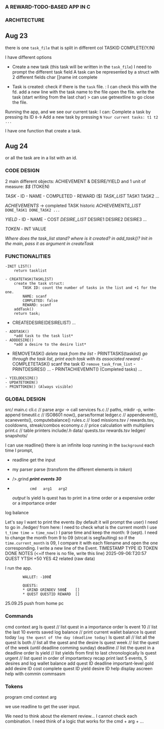 ### A REWARD-TODO-BASED APP IN C

### ARCHITECTURE

Aug 23
-

there is one `task_file` that is split in different col 
TASKID  COMPLETE(Y/N)

I have different options
- Create a new task (this task will be written in the `task_file`)
    I need to prompt the different task field
    A task can be represented by a struct with 2 different fields
        char []name
        int complete

- Task is created:
    check if there is the `task` file. : I can check this with the fd.
    add a new line with the task name to the file
    open the file. write the task (start writing from the last char)
                    > can use getnextline to go
    close the file.

Running the app, and we see our current task: 
I can: Complete a task by pressing its ID `0-9`
Add a new task by pressing `N`
`Your current tasks:
    t1
    t2
    ...`

I have one function that create a task.

Aug 24
-
or all the task are in a list with an id.

### CODE DESIGN

2 main different objects:
ACHIEVEMENT & DESIRE/YIELD
and 1 unit of measure: *$$* (TOKEN)

*TASK*
    - ID
    - NAME
    - COMPLETED
    - REWARD ($)
*TASK_LIST*
    TASK1 TASK2 ...

*ACHIEVEMENTS*
    -> completed TASK historic
*ACHIEVEMENTS_LIST*
    `DONE_TASK1 DONE_TASK2 ...`

*YIELD*
    - ID
    - NAME
    - COST
*DESIRE_LIST*
    DESIRE1 DESIRE2 DESIRE3 ...

*TOKEN*
    - INT VALUE

*Where does the task_list stand? where is it created? in add_task()?*
*Init in the main, pass it as argument in createTask*

### FUNCTIONALITIES
    -INIT LIST()
        return tasklist
 
    - CREATETASK(TASKLIST)
        create the task struct:
            TASK ID: count the number of tasks in the list and +1 for the one.
            NAME: scanf
            COMPLETED: false
            REWARD: scanf
        addTask()
        return task;
   
   -  CREATEDESIRE(DESIRELIST)
        ...

    - ADDTASK()
        *add task to the task list*
    - ADDDESIRE()
        *add a desire to the desire list*
   - REMOVETASK() 
        *delete task from the list*
    - PRINTTASKS(tasklist)
        *go through the task list,*
        *print each task with its associated reward*
    - COMPLETETASK()
        scanf the task ID
        `remove_task_from_list`
    - PRINTDESIRES()
        ...
    - PRINTACHIEVEMNT() (Completed tasks)
        ...

    - YIELDDESIRE()
    - UPDATETOKEN()
    - PRINTTOKEN() (Always visible)

### GLOBAL DESIGN
src/
  main.c
  cli.c            // parse argv -> call services
  fs.c             // paths, mkdir -p, write-append
  timeutil.c       // ISO8601 now(), parse/format
  ledger.c         // appendevent(), scanevents(), computebalance()
  rules.c          // load missions.tsv / rewards.tsv, cooldowns, streak/combos
  economy.c        // price calculation with multipliers
  print.c          // table printers
include/*.h*
data/
  quests.tsv
  rewards.tsv
ledger/
snapshots/

I can use readline()
there is an infinite loop running in the `background`
each time I prompt, 
- readline get the input
- my parser parse (transform the different elements in *token*)
- />.grind ***print events 30***

-			  cmd   arg1   arg2
	*output*
ls yield
ls quest
	has to print in a time order or a expensive order or a importance order

log balance

Let's say I want to print the events (by default it will prompt the user)
I need to go in ./ledger/
    from here: I need to check what is the current month
        I use `t_time time = time_now()`
            I parse time and keep the month: 9 (sept). I need to change the month from 9 to 09 (strcat is segfaulting)
                so if the `time.current_month` is 09, I compare it with each filename and open the one corresponding. 
                    I write a new line of the Event.
                        TIMESTAMP            TYPE    ID    TOKEN   DONE   NOTES       (<=if there is no file, write this line)
                        2025-09-06:T20:57    QUEST   YTSH  +50     YES    42 related  (raw data) 

I run the app.

            WALLET: -100₡ 

            QUESTS:
            * GRIND GRINDEV 500₡    []
            * QUEST QUESTID REWARD  []
            

25.09.25
push from home pc

### Commands
cmd context arg
ls quest // list quest in a importance order
ls event 10 // list the last 10 events saved
log balance // print current wallet balance
ls quest today `log the quest of the day (deadline today)`
ls quest all // list all the quest
ls both // list all the quest and the desire 
ls quest week // list the quest of the week (until deadline comming sunday)
deadline // list the quest in a deadline order
ls yield // list yields from first to last chronologically
ls quest urgent // list quest in order of importantecy
recap print last 5 events, 5 desires and log wallet balance
add quest ID deadline important-level gold
add desire ID cost
complete quest ID
yield desire ID
help display ascreen help with commin commsasm


### Tokens
program
cmd
context
arg

we use readline to get the user input.


We need to think about the element review...
I cannot check each combination.
I need think of a logic that works for the cmd + arg + ...

